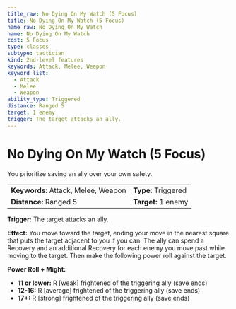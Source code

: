 ```yaml
---
title_raw: No Dying On My Watch (5 Focus)
title: No Dying On My Watch (5 Focus)
name_raw: No Dying On My Watch
name: No Dying On My Watch
cost: 5 Focus
type: classes
subtype: tactician
kind: 2nd-level features
keywords: Attack, Melee, Weapon
keyword_list:
  - Attack
  - Melee
  - Weapon
ability_type: Triggered
distance: Ranged 5
target: 1 enemy
trigger: The target attacks an ally.
---
```


# No Dying On My Watch (5 Focus)

You prioritize saving an ally over your own safety.

|                                     |                     |
| :---------------------------------- | :------------------ |
| **Keywords:** Attack, Melee, Weapon | **Type:** Triggered |
| **Distance:** Ranged 5              | **Target:** 1 enemy |

**Trigger:** The target attacks an ally.

**Effect:** You move toward the target, ending your move in the nearest square that puts the target adjacent to you if you can. The ally can spend a Recovery and an additional Recovery for each enemy you move past while moving to the target. Then make the following power roll against the target.

**Power Roll + Might:**

- **11 or lower:** R \[weak\] frightened of the triggering ally (save ends)
- **12-16:** R \[average\] frightened of the triggering ally (save ends)
- **17+:** R \[strong\] frightened of the triggering ally (save ends)
